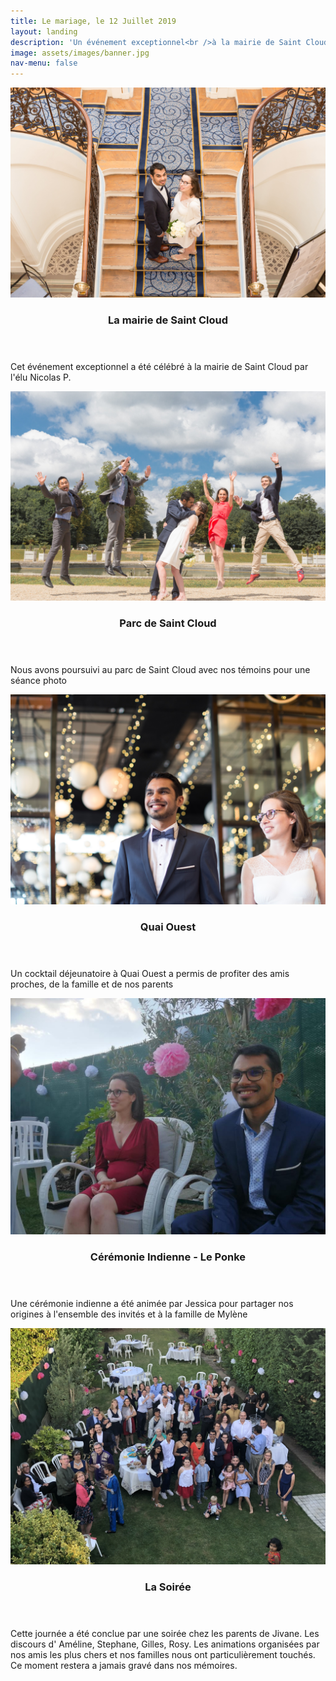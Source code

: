 ```yaml
---
title: Le mariage, le 12 Juillet 2019
layout: landing
description: 'Un événement exceptionnel<br />à la mairie de Saint Cloud, Quai Ouest et Garden Party'
image: assets/images/banner.jpg
nav-menu: false
---
```


<!-- Main -->
<div id="main">

<!-- Two -->
<section id="two" class="spotlights">
<section>
	<a href="generic.html" class="image">
			<img src="assets/images/mairie.jpg" alt="" data-position="top center" />
		</a>
		<div class="content">
			<div class="inner">
				<header class="major">
					<h3>La mairie de Saint Cloud</h3>
				</header>
				<p>Cet événement exceptionnel a été célébré à la mairie de Saint Cloud par l'élu Nicolas P.</p>
			</div>
		</div>
	</section>
	<section>
		<a href="generic.html" class="image">
			<img src="assets/images/parc.jpg" alt="" data-position="center center" />
		</a>
		<div class="content">
			<div class="inner">
				<header class="major">
					<h3>Parc de Saint Cloud</h3>
				</header>
				<p>Nous avons poursuivi au parc de Saint Cloud avec nos témoins pour une séance photo</p>
			</div>
		</div>
	</section>
	<section>
		<a href="generic.html" class="image">
			<img src="assets/images/quaiouest.jpg" alt="" data-position="top center" />
		</a>
		<div class="content">
			<div class="inner">
				<header class="major">
					<h3>Quai Ouest</h3>
				</header>
				<p>Un cocktail déjeunatoire à Quai Ouest a permis de profiter des amis proches, de la famille et de nos parents</p>
			</div>
		</div>
	</section>
	<section>
		<a href="generic.html" class="image">
			<img src="assets/images/ponke.jpg" alt="" data-position="25% 25%" />
		</a>
		<div class="content">
			<div class="inner">
				<header class="major">
					<h3>Cérémonie Indienne - Le Ponke</h3>
				</header>
				<p>Une cérémonie indienne a été animée par Jessica pour partager nos origines à l'ensemble des invités et à la famille de Mylène</p>
			</div>
		</div>
	</section>

<section>
		<a href="generic.html" class="image">
			<img src="assets/images/soiree.JPG" alt="" data-position="25% 25%" />
		</a>
		<div class="content">
			<div class="inner">
				<header class="major">
					<h3>La Soirée</h3>
				</header>
				<p></p>
			</div>Cette journée a été conclue par une soirée chez les parents de Jivane. Les discours d' Améline, Stephane, Gilles, Rosy. Les animations organisées par nos amis les plus chers et nos familles nous ont particulièrement touchés. Ce moment restera a jamais gravé dans nos mémoires.
		</div>
	</section>
</section>
</div>
